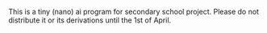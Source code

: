 This is a tiny (nano) ai program for secondary school project. Please do not distribute it or its derivations until the 1st of April.

